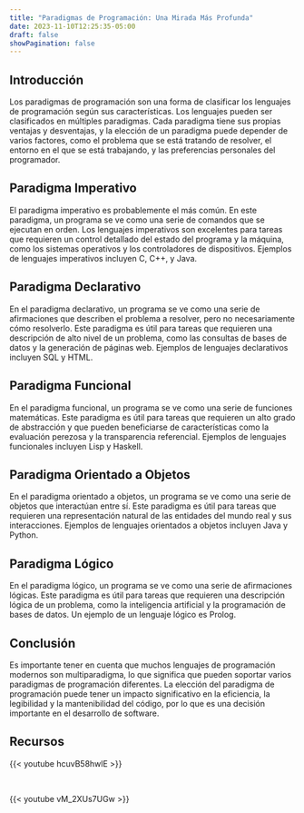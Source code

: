 ```yaml
---
title: "Paradigmas de Programación: Una Mirada Más Profunda"
date: 2023-11-10T12:25:35-05:00
draft: false
showPagination: false
---
```


## Introducción

Los paradigmas de programación son una forma de clasificar los lenguajes de programación según sus características. Los lenguajes pueden ser clasificados en múltiples paradigmas. Cada paradigma tiene sus propias ventajas y desventajas, y la elección de un paradigma puede depender de varios factores, como el problema que se está tratando de resolver, el entorno en el que se está trabajando, y las preferencias personales del programador.

## Paradigma Imperativo

El paradigma imperativo es probablemente el más común. En este paradigma, un programa se ve como una serie de comandos que se ejecutan en orden. Los lenguajes imperativos son excelentes para tareas que requieren un control detallado del estado del programa y la máquina, como los sistemas operativos y los controladores de dispositivos. Ejemplos de lenguajes imperativos incluyen C, C++, y Java.

## Paradigma Declarativo

En el paradigma declarativo, un programa se ve como una serie de afirmaciones que describen el problema a resolver, pero no necesariamente cómo resolverlo. Este paradigma es útil para tareas que requieren una descripción de alto nivel de un problema, como las consultas de bases de datos y la generación de páginas web. Ejemplos de lenguajes declarativos incluyen SQL y HTML.

## Paradigma Funcional

En el paradigma funcional, un programa se ve como una serie de funciones matemáticas. Este paradigma es útil para tareas que requieren un alto grado de abstracción y que pueden beneficiarse de características como la evaluación perezosa y la transparencia referencial. Ejemplos de lenguajes funcionales incluyen Lisp y Haskell.

## Paradigma Orientado a Objetos

En el paradigma orientado a objetos, un programa se ve como una serie de objetos que interactúan entre sí. Este paradigma es útil para tareas que requieren una representación natural de las entidades del mundo real y sus interacciones. Ejemplos de lenguajes orientados a objetos incluyen Java y Python.

## Paradigma Lógico

En el paradigma lógico, un programa se ve como una serie de afirmaciones lógicas. Este paradigma es útil para tareas que requieren una descripción lógica de un problema, como la inteligencia artificial y la programación de bases de datos. Un ejemplo de un lenguaje lógico es Prolog.

## Conclusión

Es importante tener en cuenta que muchos lenguajes de programación modernos son multiparadigma, lo que significa que pueden soportar varios paradigmas de programación diferentes. La elección del paradigma de programación puede tener un impacto significativo en la eficiencia, la legibilidad y la mantenibilidad del código, por lo que es una decisión importante en el desarrollo de software.

## Recursos

{{< youtube hcuvB58hwlE >}}

<br>

{{< youtube vM_2XUs7UGw >}}
